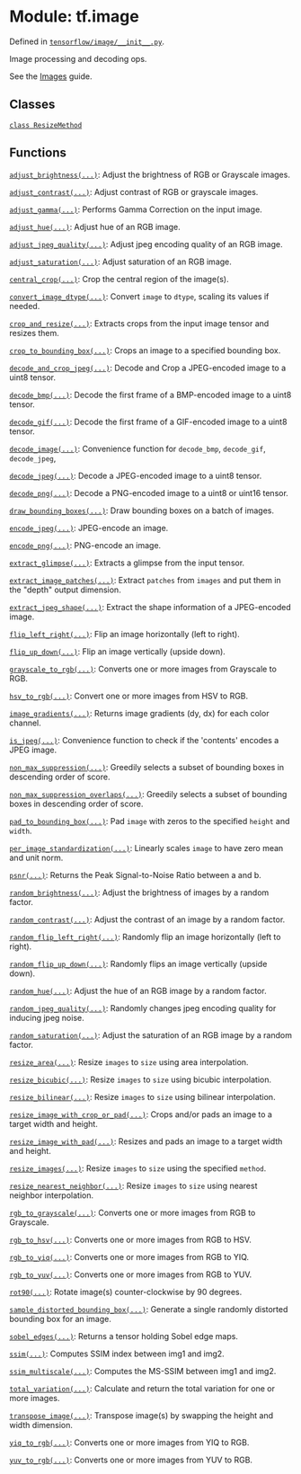 <div itemscope itemtype="http://developers.google.com/ReferenceObject">
<meta itemprop="name" content="tf.image" />
</div>

# Module: tf.image



Defined in [`tensorflow/image/__init__.py`](https://www.tensorflow.org/code/tensorflow/image/__init__.py).

Image processing and decoding ops.

See the <a href="../../../api_guides/python/image.md">Images</a> guide.

## Classes

[`class ResizeMethod`](../tf/image/ResizeMethod.md)

## Functions

[`adjust_brightness(...)`](../tf/image/adjust_brightness.md): Adjust the brightness of RGB or Grayscale images.

[`adjust_contrast(...)`](../tf/image/adjust_contrast.md): Adjust contrast of RGB or grayscale images.

[`adjust_gamma(...)`](../tf/image/adjust_gamma.md): Performs Gamma Correction on the input image.

[`adjust_hue(...)`](../tf/image/adjust_hue.md): Adjust hue of an RGB image.

[`adjust_jpeg_quality(...)`](../tf/image/adjust_jpeg_quality.md): Adjust jpeg encoding quality of an RGB image.

[`adjust_saturation(...)`](../tf/image/adjust_saturation.md): Adjust saturation of an RGB image.

[`central_crop(...)`](../tf/image/central_crop.md): Crop the central region of the image(s).

[`convert_image_dtype(...)`](../tf/image/convert_image_dtype.md): Convert `image` to `dtype`, scaling its values if needed.

[`crop_and_resize(...)`](../tf/image/crop_and_resize.md): Extracts crops from the input image tensor and resizes them.

[`crop_to_bounding_box(...)`](../tf/image/crop_to_bounding_box.md): Crops an image to a specified bounding box.

[`decode_and_crop_jpeg(...)`](../tf/image/decode_and_crop_jpeg.md): Decode and Crop a JPEG-encoded image to a uint8 tensor.

[`decode_bmp(...)`](../tf/image/decode_bmp.md): Decode the first frame of a BMP-encoded image to a uint8 tensor.

[`decode_gif(...)`](../tf/image/decode_gif.md): Decode the first frame of a GIF-encoded image to a uint8 tensor.

[`decode_image(...)`](../tf/image/decode_image.md): Convenience function for `decode_bmp`, `decode_gif`, `decode_jpeg`,

[`decode_jpeg(...)`](../tf/image/decode_jpeg.md): Decode a JPEG-encoded image to a uint8 tensor.

[`decode_png(...)`](../tf/image/decode_png.md): Decode a PNG-encoded image to a uint8 or uint16 tensor.

[`draw_bounding_boxes(...)`](../tf/image/draw_bounding_boxes.md): Draw bounding boxes on a batch of images.

[`encode_jpeg(...)`](../tf/image/encode_jpeg.md): JPEG-encode an image.

[`encode_png(...)`](../tf/image/encode_png.md): PNG-encode an image.

[`extract_glimpse(...)`](../tf/image/extract_glimpse.md): Extracts a glimpse from the input tensor.

[`extract_image_patches(...)`](../tf/extract_image_patches.md): Extract `patches` from `images` and put them in the "depth" output dimension.

[`extract_jpeg_shape(...)`](../tf/image/extract_jpeg_shape.md): Extract the shape information of a JPEG-encoded image.

[`flip_left_right(...)`](../tf/image/flip_left_right.md): Flip an image horizontally (left to right).

[`flip_up_down(...)`](../tf/image/flip_up_down.md): Flip an image vertically (upside down).

[`grayscale_to_rgb(...)`](../tf/image/grayscale_to_rgb.md): Converts one or more images from Grayscale to RGB.

[`hsv_to_rgb(...)`](../tf/image/hsv_to_rgb.md): Convert one or more images from HSV to RGB.

[`image_gradients(...)`](../tf/image/image_gradients.md): Returns image gradients (dy, dx) for each color channel.

[`is_jpeg(...)`](../tf/image/is_jpeg.md): Convenience function to check if the 'contents' encodes a JPEG image.

[`non_max_suppression(...)`](../tf/image/non_max_suppression.md): Greedily selects a subset of bounding boxes in descending order of score.

[`non_max_suppression_overlaps(...)`](../tf/image/non_max_suppression_overlaps.md): Greedily selects a subset of bounding boxes in descending order of score.

[`pad_to_bounding_box(...)`](../tf/image/pad_to_bounding_box.md): Pad `image` with zeros to the specified `height` and `width`.

[`per_image_standardization(...)`](../tf/image/per_image_standardization.md): Linearly scales `image` to have zero mean and unit norm.

[`psnr(...)`](../tf/image/psnr.md): Returns the Peak Signal-to-Noise Ratio between a and b.

[`random_brightness(...)`](../tf/image/random_brightness.md): Adjust the brightness of images by a random factor.

[`random_contrast(...)`](../tf/image/random_contrast.md): Adjust the contrast of an image by a random factor.

[`random_flip_left_right(...)`](../tf/image/random_flip_left_right.md): Randomly flip an image horizontally (left to right).

[`random_flip_up_down(...)`](../tf/image/random_flip_up_down.md): Randomly flips an image vertically (upside down).

[`random_hue(...)`](../tf/image/random_hue.md): Adjust the hue of an RGB image by a random factor.

[`random_jpeg_quality(...)`](../tf/image/random_jpeg_quality.md): Randomly changes jpeg encoding quality for inducing jpeg noise.

[`random_saturation(...)`](../tf/image/random_saturation.md): Adjust the saturation of an RGB image by a random factor.

[`resize_area(...)`](../tf/image/resize_area.md): Resize `images` to `size` using area interpolation.

[`resize_bicubic(...)`](../tf/image/resize_bicubic.md): Resize `images` to `size` using bicubic interpolation.

[`resize_bilinear(...)`](../tf/image/resize_bilinear.md): Resize `images` to `size` using bilinear interpolation.

[`resize_image_with_crop_or_pad(...)`](../tf/image/resize_image_with_crop_or_pad.md): Crops and/or pads an image to a target width and height.

[`resize_image_with_pad(...)`](../tf/image/resize_image_with_pad.md): Resizes and pads an image to a target width and height.

[`resize_images(...)`](../tf/image/resize_images.md): Resize `images` to `size` using the specified `method`.

[`resize_nearest_neighbor(...)`](../tf/image/resize_nearest_neighbor.md): Resize `images` to `size` using nearest neighbor interpolation.

[`rgb_to_grayscale(...)`](../tf/image/rgb_to_grayscale.md): Converts one or more images from RGB to Grayscale.

[`rgb_to_hsv(...)`](../tf/image/rgb_to_hsv.md): Converts one or more images from RGB to HSV.

[`rgb_to_yiq(...)`](../tf/image/rgb_to_yiq.md): Converts one or more images from RGB to YIQ.

[`rgb_to_yuv(...)`](../tf/image/rgb_to_yuv.md): Converts one or more images from RGB to YUV.

[`rot90(...)`](../tf/image/rot90.md): Rotate image(s) counter-clockwise by 90 degrees.

[`sample_distorted_bounding_box(...)`](../tf/image/sample_distorted_bounding_box.md): Generate a single randomly distorted bounding box for an image.

[`sobel_edges(...)`](../tf/image/sobel_edges.md): Returns a tensor holding Sobel edge maps.

[`ssim(...)`](../tf/image/ssim.md): Computes SSIM index between img1 and img2.

[`ssim_multiscale(...)`](../tf/image/ssim_multiscale.md): Computes the MS-SSIM between img1 and img2.

[`total_variation(...)`](../tf/image/total_variation.md): Calculate and return the total variation for one or more images.

[`transpose_image(...)`](../tf/image/transpose_image.md): Transpose image(s) by swapping the height and width dimension.

[`yiq_to_rgb(...)`](../tf/image/yiq_to_rgb.md): Converts one or more images from YIQ to RGB.

[`yuv_to_rgb(...)`](../tf/image/yuv_to_rgb.md): Converts one or more images from YUV to RGB.

